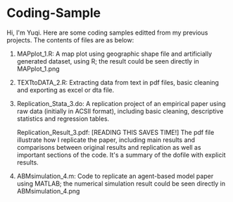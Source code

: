 # Coding-Sample
Hi, I'm Yuqi. Here are some coding samples editted from my previous projects. The contents of files are as below:

1. MAPplot_1.R: A map plot using geographic shape file and artificially generated dataset, using R; the result could be seen directly in MAPplot_1.png

2. TEXTtoDATA_2.R: Extracting data from text in pdf files, basic cleaning and exporting as excel or dta file.

3. Replication_Stata_3.do: A replication project of an empirical paper using raw data (initially in ACSII format), including basic cleaning, descriptive statistics and regression tables.

   Replication_Result_3.pdf: [READING THIS SAVES TIME!] The pdf file illustrate how I replicate the paper, including main results and comparisons between original results and replication as well as important sections of the code. It's a summary of the dofile with explicit results.

5. ABMsimulation_4.m: Code to replicate an agent-based model paper using MATLAB; the numerical simulation result could be seen directly in ABMsimulation_4.png

